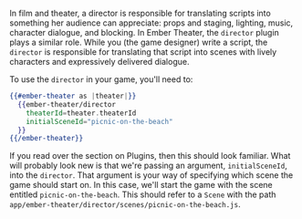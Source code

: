 In film and theater, a director is responsible for translating scripts into something her audience can appreciate: props and staging, lighting, music, character dialogue, and blocking. In Ember Theater, the `director` plugin plays a similar role. While you (the game designer) write a script, the `director` is responsible for translating that script into scenes with lively characters and expressively delivered dialogue.

To use the `director` in your game, you'll need to:

```hbs
{{#ember-theater as |theater|}}
  {{ember-theater/director
    theaterId=theater.theaterId
    initialSceneId="picnic-on-the-beach"
  }}
{{/ember-theater}}
```

If you read over the section on Plugins, then this should look familiar. What will probably look new is that we're passing an argument, `initialSceneId`, into the `director`. That argument is your way of specifying which scene the game should start on. In this case, we'll start the game with the scene entitled `picnic-on-the-beach`. This should refer to a `Scene` with the path `app/ember-theater/director/scenes/picnic-on-the-beach.js`.
